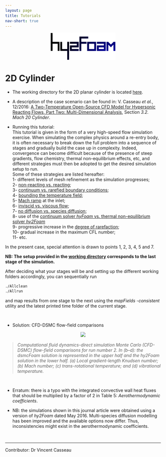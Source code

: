 ```yaml
---
layout: page
title: Tutorials
nav-short: true
---
```

  
<p align="center">
  <img src="/docs/img/logos/hy2FoamLogo.png" width="210">
</p>

# 2D Cylinder

+ The working directory for the 2D planar cylinder is located [here](https://github.com/vincentcasseau/hyStrath/tree/master/run/hyStrath/hy2Foam/cylinderReactingMach20). 

+ A description of the case scenario can be found in: V. Casseau _et al._, 12/2016: [A Two-Temperature Open-Source CFD Model for Hypersonic Reacting Flows, Part Two: Multi-Dimensional Analysis](http://www.mdpi.com/2226-4310/3/4/45/html), Section _3.2. Mach 20 Cylinder_. 

+ Running this tutorial:  
This tutorial is given in the form of a very high-speed flow simulation exercise. When simulating the complex physics around a re-entry body, it is often necessary to break down the full problem into a sequence of stages and gradually build the case up in complexity. Indeed, convergence can become difficult because of the presence of steep gradients, flow chemistry, thermal non-equilibrium effects, etc, and different strategies must then be adopted to get the desired simulation setup to run.  
Some of these strategies are listed hereafter:  
  1- different levels of mesh refinement as the simulation progresses;  
  2- [non-reacting vs. reacting](https://vincentcasseau.github.io/how-tos-cfd-chemistry/#2-non-reacting-flow);  
  3- [continuum vs. rarefied boundary conditions](https://vincentcasseau.github.io/how-tos-cfd-initial-conditions/#3-temperature-fields);   
  4- [bounding the temperature field](https://vincentcasseau.github.io/how-tos-cfd-advanced/#3-bounding-the-temperature-field);  
  5- [Mach ramp](https://vincentcasseau.github.io/how-tos-cfd-initial-conditions/#42-linear-inlet-ramp) at the inlet;  
  6- [inviscid vs. viscous flow](https://vincentcasseau.github.io/how-tos-cfd-transport/#transport-modelling);  
  7- [no diffusion vs. species diffusion](https://vincentcasseau.github.io/how-tos-cfd-transport/#3-mass-diffusion);  
  8- use of the [continuum solver *hyFoam* vs. thermal non-equilibrium solver *hy2Foam*](https://vincentcasseau.github.io/how-tos-cfd-nonequilibrium/#1-thermal-equilibrium)  
  9- progressive increase in the [degree of rarefaction](https://vincentcasseau.github.io/how-tos-cfd-nonequilibrium/#32-knudsen-number);  
  10- gradual increase in the maximum CFL number;   
  11- etc.

In the present case, special attention is drawn to points 1, 2, 3, 4, 5 and 7.

**NB: The setup provided in the [working directory](https://github.com/vincentcasseau/hyStrath/tree/master/run/hyStrath/hy2Foam/cylinderReactingMach20) corresponds to the last stage of the simulation.**
  
After deciding what your stages will be and setting up the different working folders accordingly, you can sequentially run    
```sh
./Allclean  
./Allrun
```   
and map results from one stage to the next using the *mapFields -consistent* utility and the latest printed time folder of the current stage.

<br>

+ Solution: CFD-DSMC flow-field comparisons

<p align="center">
  <img src="http://www.mdpi.com/aerospace/aerospace-03-00045/article_deploy/html/images/aerospace-03-00045-g004.png" width="800">
</p>

> _Computational fluid dynamics-direct simulation Monte Carlo (CFD-DSMC) flow-field comparisons for run number 2. In (b–d): the dsmcFoam solution is represented in the upper half and the hy2Foam solution in the lower half. (a) Local gradient-length Knudsen number; (b) Mach number; (c) trans-rotational temperature; and (d) vibrational temperature._ 

<br>

+ Erratum: there is a typo with the integrated convective wall heat fluxes that should be multiplied by a factor of 2 in Table 5: _Aerothermodynamic coefficients_.

+ NB: the simulations shown in this journal article were obtained using a version of _hy2Foam_ dated May 2016. Multi-species diffusion modelling has been improved and the available options now differ. Thus, inconsistencies might exist in the aerothermodynamic coefficients.

<br>

---  

Contributor: Dr Vincent Casseau

